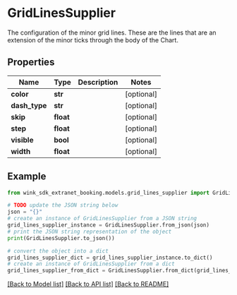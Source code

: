# GridLinesSupplier

The configuration of the minor grid lines. These are the lines that are an extension of the minor ticks through the body of the Chart.

## Properties

Name | Type | Description | Notes
------------ | ------------- | ------------- | -------------
**color** | **str** |  | [optional] 
**dash_type** | **str** |  | [optional] 
**skip** | **float** |  | [optional] 
**step** | **float** |  | [optional] 
**visible** | **bool** |  | [optional] 
**width** | **float** |  | [optional] 

## Example

```python
from wink_sdk_extranet_booking.models.grid_lines_supplier import GridLinesSupplier

# TODO update the JSON string below
json = "{}"
# create an instance of GridLinesSupplier from a JSON string
grid_lines_supplier_instance = GridLinesSupplier.from_json(json)
# print the JSON string representation of the object
print(GridLinesSupplier.to_json())

# convert the object into a dict
grid_lines_supplier_dict = grid_lines_supplier_instance.to_dict()
# create an instance of GridLinesSupplier from a dict
grid_lines_supplier_from_dict = GridLinesSupplier.from_dict(grid_lines_supplier_dict)
```
[[Back to Model list]](../README.md#documentation-for-models) [[Back to API list]](../README.md#documentation-for-api-endpoints) [[Back to README]](../README.md)


